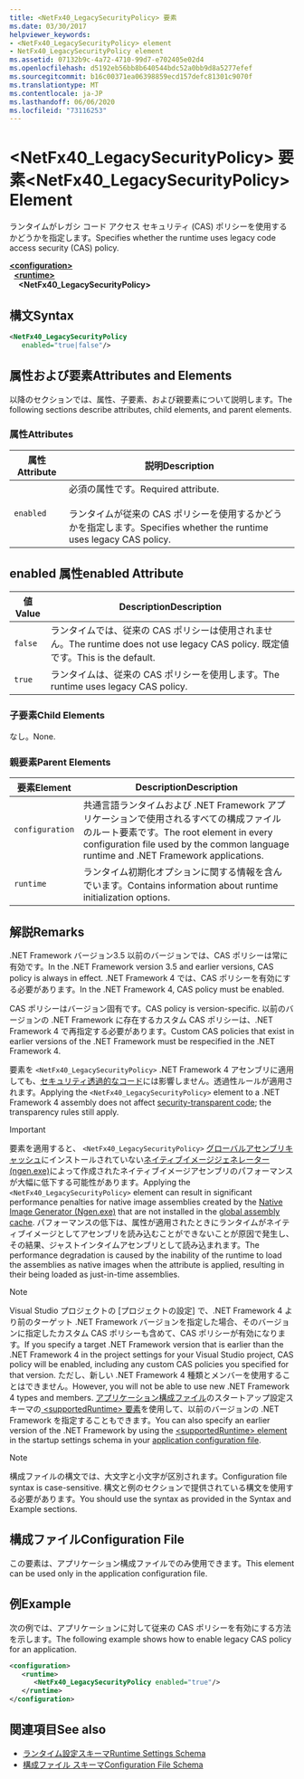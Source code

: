 ```yaml
---
title: <NetFx40_LegacySecurityPolicy> 要素
ms.date: 03/30/2017
helpviewer_keywords:
- <NetFx40_LegacySecurityPolicy> element
- NetFx40_LegacySecurityPolicy element
ms.assetid: 07132b9c-4a72-4710-99d7-e702405e02d4
ms.openlocfilehash: d5192eb56bb8b640544bdc52a0bb9d8a5277efef
ms.sourcegitcommit: b16c00371ea06398859ecd157defc81301c9070f
ms.translationtype: MT
ms.contentlocale: ja-JP
ms.lasthandoff: 06/06/2020
ms.locfileid: "73116253"
---
```

# <a name="netfx40_legacysecuritypolicy-element"></a><span data-ttu-id="6ca17-102">\<NetFx40_LegacySecurityPolicy> 要素</span><span class="sxs-lookup"><span data-stu-id="6ca17-102">\<NetFx40_LegacySecurityPolicy> Element</span></span>

<span data-ttu-id="6ca17-103">ランタイムがレガシ コード アクセス セキュリティ (CAS) ポリシーを使用するかどうかを指定します。</span><span class="sxs-lookup"><span data-stu-id="6ca17-103">Specifies whether the runtime uses legacy code access security (CAS) policy.</span></span>

[**\<configuration>**](../configuration-element.md)\
&nbsp;&nbsp;[**\<runtime>**](runtime-element.md)\
&nbsp;&nbsp;&nbsp;&nbsp;**\<NetFx40_LegacySecurityPolicy>**  

## <a name="syntax"></a><span data-ttu-id="6ca17-104">構文</span><span class="sxs-lookup"><span data-stu-id="6ca17-104">Syntax</span></span>

```xml
<NetFx40_LegacySecurityPolicy
   enabled="true|false"/>
```

## <a name="attributes-and-elements"></a><span data-ttu-id="6ca17-105">属性および要素</span><span class="sxs-lookup"><span data-stu-id="6ca17-105">Attributes and Elements</span></span>

<span data-ttu-id="6ca17-106">以降のセクションでは、属性、子要素、および親要素について説明します。</span><span class="sxs-lookup"><span data-stu-id="6ca17-106">The following sections describe attributes, child elements, and parent elements.</span></span>

### <a name="attributes"></a><span data-ttu-id="6ca17-107">属性</span><span class="sxs-lookup"><span data-stu-id="6ca17-107">Attributes</span></span>

|<span data-ttu-id="6ca17-108">属性</span><span class="sxs-lookup"><span data-stu-id="6ca17-108">Attribute</span></span>|<span data-ttu-id="6ca17-109">説明</span><span class="sxs-lookup"><span data-stu-id="6ca17-109">Description</span></span>|
|---------------|-----------------|
|`enabled`|<span data-ttu-id="6ca17-110">必須の属性です。</span><span class="sxs-lookup"><span data-stu-id="6ca17-110">Required attribute.</span></span><br /><br /> <span data-ttu-id="6ca17-111">ランタイムが従来の CAS ポリシーを使用するかどうかを指定します。</span><span class="sxs-lookup"><span data-stu-id="6ca17-111">Specifies whether the runtime uses legacy CAS policy.</span></span>|

## <a name="enabled-attribute"></a><span data-ttu-id="6ca17-112">enabled 属性</span><span class="sxs-lookup"><span data-stu-id="6ca17-112">enabled Attribute</span></span>

|<span data-ttu-id="6ca17-113">値</span><span class="sxs-lookup"><span data-stu-id="6ca17-113">Value</span></span>|<span data-ttu-id="6ca17-114">Description</span><span class="sxs-lookup"><span data-stu-id="6ca17-114">Description</span></span>|
|-----------|-----------------|
|`false`|<span data-ttu-id="6ca17-115">ランタイムでは、従来の CAS ポリシーは使用されません。</span><span class="sxs-lookup"><span data-stu-id="6ca17-115">The runtime does not use legacy CAS policy.</span></span> <span data-ttu-id="6ca17-116">既定値です。</span><span class="sxs-lookup"><span data-stu-id="6ca17-116">This is the default.</span></span>|
|`true`|<span data-ttu-id="6ca17-117">ランタイムは、従来の CAS ポリシーを使用します。</span><span class="sxs-lookup"><span data-stu-id="6ca17-117">The runtime uses legacy CAS policy.</span></span>|

### <a name="child-elements"></a><span data-ttu-id="6ca17-118">子要素</span><span class="sxs-lookup"><span data-stu-id="6ca17-118">Child Elements</span></span>

<span data-ttu-id="6ca17-119">なし。</span><span class="sxs-lookup"><span data-stu-id="6ca17-119">None.</span></span>

### <a name="parent-elements"></a><span data-ttu-id="6ca17-120">親要素</span><span class="sxs-lookup"><span data-stu-id="6ca17-120">Parent Elements</span></span>

|<span data-ttu-id="6ca17-121">要素</span><span class="sxs-lookup"><span data-stu-id="6ca17-121">Element</span></span>|<span data-ttu-id="6ca17-122">Description</span><span class="sxs-lookup"><span data-stu-id="6ca17-122">Description</span></span>|
|-------------|-----------------|
|`configuration`|<span data-ttu-id="6ca17-123">共通言語ランタイムおよび .NET Framework アプリケーションで使用されるすべての構成ファイルのルート要素です。</span><span class="sxs-lookup"><span data-stu-id="6ca17-123">The root element in every configuration file used by the common language runtime and .NET Framework applications.</span></span>|
|`runtime`|<span data-ttu-id="6ca17-124">ランタイム初期化オプションに関する情報を含んでいます。</span><span class="sxs-lookup"><span data-stu-id="6ca17-124">Contains information about runtime initialization options.</span></span>|

## <a name="remarks"></a><span data-ttu-id="6ca17-125">解説</span><span class="sxs-lookup"><span data-stu-id="6ca17-125">Remarks</span></span>

<span data-ttu-id="6ca17-126">.NET Framework バージョン3.5 以前のバージョンでは、CAS ポリシーは常に有効です。</span><span class="sxs-lookup"><span data-stu-id="6ca17-126">In the .NET Framework version 3.5 and earlier versions, CAS policy is always in effect.</span></span> <span data-ttu-id="6ca17-127">.NET Framework 4 では、CAS ポリシーを有効にする必要があります。</span><span class="sxs-lookup"><span data-stu-id="6ca17-127">In the .NET Framework 4, CAS policy must be enabled.</span></span>

<span data-ttu-id="6ca17-128">CAS ポリシーはバージョン固有です。</span><span class="sxs-lookup"><span data-stu-id="6ca17-128">CAS policy is version-specific.</span></span> <span data-ttu-id="6ca17-129">以前のバージョンの .NET Framework に存在するカスタム CAS ポリシーは、.NET Framework 4 で再指定する必要があります。</span><span class="sxs-lookup"><span data-stu-id="6ca17-129">Custom CAS policies that exist in earlier versions of the .NET Framework must be respecified in the .NET Framework 4.</span></span>

<span data-ttu-id="6ca17-130">要素を `<NetFx40_LegacySecurityPolicy>` .NET Framework 4 アセンブリに適用しても、[セキュリティ透過的なコード](../../../misc/security-transparent-code.md)には影響しません。透過性ルールが適用されます。</span><span class="sxs-lookup"><span data-stu-id="6ca17-130">Applying the `<NetFx40_LegacySecurityPolicy>` element to a .NET Framework 4 assembly does not affect [security-transparent code](../../../misc/security-transparent-code.md); the transparency rules still apply.</span></span>

> [!IMPORTANT]
> <span data-ttu-id="6ca17-131">要素を適用すると、 `<NetFx40_LegacySecurityPolicy>` [グローバルアセンブリキャッシュ](../../../app-domains/gac.md)にインストールされていない[ネイティブイメージジェネレーター (ngen.exe)](../../../tools/ngen-exe-native-image-generator.md)によって作成されたネイティブイメージアセンブリのパフォーマンスが大幅に低下する可能性があります。</span><span class="sxs-lookup"><span data-stu-id="6ca17-131">Applying the `<NetFx40_LegacySecurityPolicy>` element can result in significant performance penalties for native image assemblies created by the [Native Image Generator (Ngen.exe)](../../../tools/ngen-exe-native-image-generator.md) that are not installed in the [global assembly cache](../../../app-domains/gac.md).</span></span> <span data-ttu-id="6ca17-132">パフォーマンスの低下は、属性が適用されたときにランタイムがネイティブイメージとしてアセンブリを読み込むことができないことが原因で発生し、その結果、ジャストインタイムアセンブリとして読み込まれます。</span><span class="sxs-lookup"><span data-stu-id="6ca17-132">The performance degradation is caused by the inability of the runtime to load the assemblies as native images when the attribute is applied, resulting in their being loaded as just-in-time assemblies.</span></span>

> [!NOTE]
> <span data-ttu-id="6ca17-133">Visual Studio プロジェクトの [プロジェクトの設定] で、.NET Framework 4 より前のターゲット .NET Framework バージョンを指定した場合、そのバージョンに指定したカスタム CAS ポリシーも含めて、CAS ポリシーが有効になります。</span><span class="sxs-lookup"><span data-stu-id="6ca17-133">If you specify a target .NET Framework version that is earlier than the .NET Framework 4 in the project settings for your Visual Studio project, CAS policy will be enabled, including any custom CAS policies you specified for that version.</span></span> <span data-ttu-id="6ca17-134">ただし、新しい .NET Framework 4 種類とメンバーを使用することはできません。</span><span class="sxs-lookup"><span data-stu-id="6ca17-134">However, you will not be able to use new .NET Framework 4 types and members.</span></span> <span data-ttu-id="6ca17-135">[アプリケーション構成ファイル](../../index.md)のスタートアップ設定スキーマの[ \<supportedRuntime> 要素](../startup/supportedruntime-element.md)を使用して、以前のバージョンの .NET Framework を指定することもできます。</span><span class="sxs-lookup"><span data-stu-id="6ca17-135">You can also specify an earlier version of the .NET Framework by using the [\<supportedRuntime> element](../startup/supportedruntime-element.md) in the startup settings schema in your [application configuration file](../../index.md).</span></span>

> [!NOTE]
> <span data-ttu-id="6ca17-136">構成ファイルの構文では、大文字と小文字が区別されます。</span><span class="sxs-lookup"><span data-stu-id="6ca17-136">Configuration file syntax is case-sensitive.</span></span> <span data-ttu-id="6ca17-137">構文と例のセクションで提供されている構文を使用する必要があります。</span><span class="sxs-lookup"><span data-stu-id="6ca17-137">You should use the syntax as provided in the Syntax and Example sections.</span></span>

## <a name="configuration-file"></a><span data-ttu-id="6ca17-138">構成ファイル</span><span class="sxs-lookup"><span data-stu-id="6ca17-138">Configuration File</span></span>

<span data-ttu-id="6ca17-139">この要素は、アプリケーション構成ファイルでのみ使用できます。</span><span class="sxs-lookup"><span data-stu-id="6ca17-139">This element can be used only in the application configuration file.</span></span>

## <a name="example"></a><span data-ttu-id="6ca17-140">例</span><span class="sxs-lookup"><span data-stu-id="6ca17-140">Example</span></span>

<span data-ttu-id="6ca17-141">次の例では、アプリケーションに対して従来の CAS ポリシーを有効にする方法を示します。</span><span class="sxs-lookup"><span data-stu-id="6ca17-141">The following example shows how to enable legacy CAS policy for an application.</span></span>

```xml
<configuration>
   <runtime>
      <NetFx40_LegacySecurityPolicy enabled="true"/>
   </runtime>
</configuration>
```

## <a name="see-also"></a><span data-ttu-id="6ca17-142">関連項目</span><span class="sxs-lookup"><span data-stu-id="6ca17-142">See also</span></span>

- [<span data-ttu-id="6ca17-143">ランタイム設定スキーマ</span><span class="sxs-lookup"><span data-stu-id="6ca17-143">Runtime Settings Schema</span></span>](index.md)
- [<span data-ttu-id="6ca17-144">構成ファイル スキーマ</span><span class="sxs-lookup"><span data-stu-id="6ca17-144">Configuration File Schema</span></span>](../index.md)
